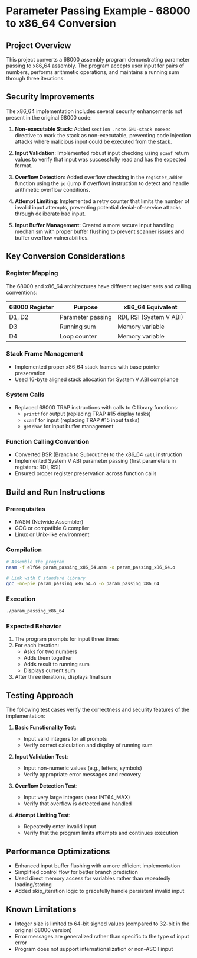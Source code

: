 ﻿# Parameter Passing Example - 68000 to x86_64 Conversion

## Project Overview
This project converts a 68000 assembly program demonstrating parameter passing to x86_64 assembly. The program accepts user input for pairs of numbers, performs arithmetic operations, and maintains a running sum through three iterations.

## Security Improvements
The x86_64 implementation includes several security enhancements not present in the original 68000 code:

1. **Non-executable Stack**: Added `section .note.GNU-stack noexec` directive to mark the stack as non-executable, preventing code injection attacks where malicious input could be executed from the stack.

2. **Input Validation**: Implemented robust input checking using `scanf` return values to verify that input was successfully read and has the expected format.

3. **Overflow Detection**: Added overflow checking in the `register_adder` function using the `jo` (jump if overflow) instruction to detect and handle arithmetic overflow conditions.

4. **Attempt Limiting**: Implemented a retry counter that limits the number of invalid input attempts, preventing potential denial-of-service attacks through deliberate bad input.

5. **Input Buffer Management**: Created a more secure input handling mechanism with proper buffer flushing to prevent scanner issues and buffer overflow vulnerabilities.

## Key Conversion Considerations

### Register Mapping
The 68000 and x86_64 architectures have different register sets and calling conventions:

| 68000 Register | Purpose | x86_64 Equivalent |
|----------------|---------|-------------------|
| D1, D2 | Parameter passing | RDI, RSI (System V ABI) |
| D3 | Running sum | Memory variable |
| D4 | Loop counter | Memory variable |

### Stack Frame Management
- Implemented proper x86_64 stack frames with base pointer preservation
- Used 16-byte aligned stack allocation for System V ABI compliance

### System Calls
- Replaced 68000 TRAP instructions with calls to C library functions:
  - `printf` for output (replacing TRAP #15 display tasks)
  - `scanf` for input (replacing TRAP #15 input tasks)
  - `getchar` for input buffer management

### Function Calling Convention
- Converted BSR (Branch to Subroutine) to the x86_64 `call` instruction
- Implemented System V ABI parameter passing (first parameters in registers: RDI, RSI)
- Ensured proper register preservation across function calls

## Build and Run Instructions

### Prerequisites
- NASM (Netwide Assembler)
- GCC or compatible C compiler
- Linux or Unix-like environment

### Compilation
```bash
# Assemble the program
nasm -f elf64 param_passing_x86_64.asm -o param_passing_x86_64.o

# Link with C standard library
gcc -no-pie param_passing_x86_64.o -o param_passing_x86_64
```

### Execution
```bash
./param_passing_x86_64
```

### Expected Behavior
1. The program prompts for input three times
2. For each iteration:
   - Asks for two numbers
   - Adds them together
   - Adds result to running sum
   - Displays current sum
3. After three iterations, displays final sum

## Testing Approach
The following test cases verify the correctness and security features of the implementation:

1. **Basic Functionality Test**:
   - Input valid integers for all prompts
   - Verify correct calculation and display of running sum

2. **Input Validation Test**:
   - Input non-numeric values (e.g., letters, symbols)
   - Verify appropriate error messages and recovery

3. **Overflow Detection Test**:
   - Input very large integers (near INT64_MAX)
   - Verify that overflow is detected and handled

4. **Attempt Limiting Test**:
   - Repeatedly enter invalid input
   - Verify that the program limits attempts and continues execution

## Performance Optimizations
- Enhanced input buffer flushing with a more efficient implementation
- Simplified control flow for better branch prediction
- Used direct memory access for variables rather than repeatedly loading/storing
- Added skip_iteration logic to gracefully handle persistent invalid input

## Known Limitations
- Integer size is limited to 64-bit signed values (compared to 32-bit in the original 68000 version)
- Error messages are generalized rather than specific to the type of input error
- Program does not support internationalization or non-ASCII input

